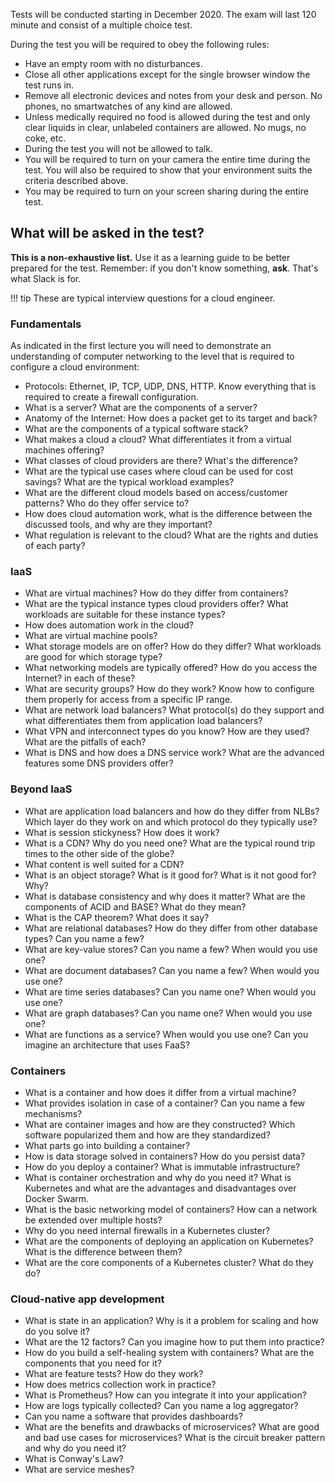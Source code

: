 Tests will be conducted starting in December 2020. The exam will last 120 minute and consist of a multiple choice
test.

During the test you will be required to obey the following rules:

- Have an empty room with no disturbances.
- Close all other applications except for the single browser window the test runs in.
- Remove all electronic devices and notes from your desk and person. No phones, no smartwatches of any kind are allowed.
- Unless medically required no food is allowed during the test and only clear liquids in clear, unlabeled containers
  are allowed. No mugs, no coke, etc.
- During the test you will not be allowed to talk.
- You will be required to turn on your camera the entire time during the test. You will also be required to show that
  your environment suits the criteria described above.
- You may be required to turn on your screen sharing during the entire test.

## What will be asked in the test?

**This is a non-exhaustive list.** Use it as a learning guide to be better prepared for the test. Remember: if you don't know something, **ask**. That's what Slack is for.

!!! tip
    These are typical interview questions for a cloud engineer.

### Fundamentals

As indicated in the first lecture you will need to demonstrate an understanding of computer networking to the level
that is required to configure a cloud environment:

- Protocols: Ethernet, IP, TCP, UDP, DNS, HTTP. Know everything that is required to create a firewall configuration.
- What is a server? What are the components of a server?
- Anatomy of the Internet: How does a packet get to its target and back?
- What are the components of a typical software stack?
- What makes a cloud a cloud? What differentiates it from a virtual machines offering?
- What classes of cloud providers are there? What's the difference?
- What are the typical use cases where cloud can be used for cost savings? What are the typical workload examples?
- What are the different cloud models based on access/customer patterns? Who do they offer service to?
- How does cloud automation work, what is the difference between the discussed tools, and why are they important?
- What regulation is relevant to the cloud? What are the rights and duties of each party?

### IaaS

- What are virtual machines? How do they differ from containers?
- What are the typical instance types cloud providers offer? What workloads are suitable for these instance types?
- How does automation work in the cloud?
- What are virtual machine pools?
- What storage models are on offer? How do they differ? What workloads are good for which storage type?
- What networking models are typically offered? How do you access the Internet? in each of these?
- What are security groups? How do they work? Know how to configure them properly for access from a specific IP range.
- What are network load balancers? What protocol(s) do they support and what differentiates them from application load balancers?
- What VPN and interconnect types do you know? How are they used? What are the pitfalls of each?
- What is DNS and how does a DNS service work? What are the advanced features some DNS providers offer?

### Beyond IaaS

- What are application load balancers and how do they differ from NLBs? Which layer do they work on and which protocol do they typically use?
- What is session stickyness? How does it work?
- What is a CDN? Why do you need one? What are the typical round trip times to the other side of the globe?
- What content is well suited for a CDN?
- What is an object storage? What is it good for? What is it not good for? Why?
- What is database consistency and why does it matter? What are the components of ACID and BASE? What do they mean?
- What is the CAP theorem? What does it say?
- What are relational databases? How do they differ from other database types? Can you name a few?
- What are key-value stores? Can you name a few? When would you use one?
- What are document databases? Can you name a few? When would you use one?
- What are time series databases? Can you name one? When would you use one?
- What are graph databases? Can you name one? When would you use one?
- What are functions as a service? When would you use one? Can you imagine an architecture that uses FaaS?

### Containers

- What is a container and how does it differ from a virtual machine?
- What provides isolation in case of a container? Can you name a few mechanisms?
- What are container images and how are they constructed? Which software popularized them and how are they standardized?
- What parts go into building a container?
- How is data storage solved in containers? How do you persist data?
- How do you deploy a container? What is immutable infrastructure?
- What is container orchestration and why do you need it? What is Kubernetes and what are the advantages and disadvantages over Docker Swarm.
- What is the basic networking model of containers? How can a network be extended over multiple hosts?
- Why do you need internal firewalls in a Kubernetes cluster?
- What are the components of deploying an application on Kubernetes? What is the difference between them?
- What are the core components of a Kubernetes cluster? What do they do?

### Cloud-native app development

- What is state in an application? Why is it a problem for scaling and how do you solve it?
- What are the 12 factors? Can you imagine how to put them into practice?
- How do you build a self-healing system with containers? What are the components that you need for it?
- What are feature tests? How do they work? 
- How does metrics collection work in practice?
- What is Prometheus? How can you integrate it into your application?
- How are logs typically collected? Can you name a log aggregator?
- Can you name a software that provides dashboards?
- What are the benefits and drawbacks of microservices? What are good and bad use cases for microservices? What is the circuit breaker pattern and why do you need it?
- What is Conway's Law?
- What are service meshes?
